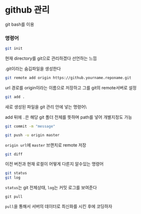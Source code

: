 # github 관리

git bash를 이용



### 명령어

```bash
git init
```

현재 directory를 git으로 관리하겠다 선언하는 느낌

.git이라는 숨김파일을 생성한다



```bash
git remote add origin https://github.yourname.reponame.git
```

url 경로를 origin이라는 이름으로 저장하고 그를 git의 remote서버로 설정



```bash
git add .
```

새로 생성된 파일을 git 관리 안에 넣는 명령어\

add 뒤에 `.`은 해당 git 폴더 전체를 뜻하며 path를 넣어 개별지정도 가능



```bash
git commit -m "message"
```

```bash
git push -u origin master
```

`origin url`에 `master`  브랜치로 remote 저장



```bash
git diff
```

이전 버전과 현재 로컬이 어떻게 다른지 알수있는 명령어

```bash
git status
git log
```

`status`는 git 전체상태, `log`는 커밋 로그를 보여준다



```
git pull
```

`pull`을 통해서 서버의 데이터로 최신화를 시킨 후에 코딩하자